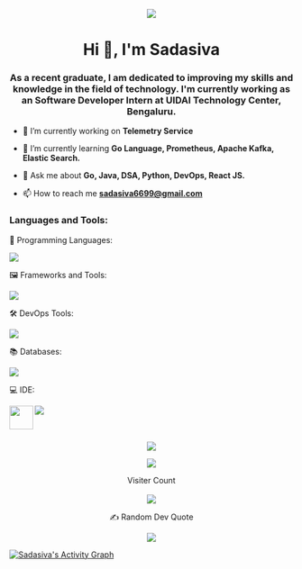 <p align="center"><img  width=auto height=auto frameBorder="0" src="https://media.giphy.com/media/v1.Y2lkPTc5MGI3NjExdDcxeWY4M2I3MWIza25neWwzNGpuOWwyZnpka3piNWhwODMzYW96eSZlcD12MV9pbnRlcm5hbF9naWZfYnlfaWQmY3Q9Zw/dXQvCu6QoD8aVtskMb/giphy.gif" width=100%> </p>

<h1 align="center">Hi 👋, I'm Sadasiva</h1>
<h3 align="center">As a recent graduate, I am dedicated to improving my skills and knowledge in the field of technology. I'm currently working as an Software Developer Intern at UIDAI Technology Center, Bengaluru. </h3> 

- 🔭 I’m currently working on **Telemetry Service**

- 🌱 I’m currently learning **Go Language, Prometheus, Apache Kafka, Elastic Search.**

- 💬 Ask me about **Go, Java, DSA, Python, DevOps, React JS.**

- 📫 How to reach me **sadasiva6699@gmail.com**

<h3 align="left">Languages and Tools:</h3>

📝  Programming Languages:
  
<img src="https://skillicons.dev/icons?i=c,cpp,java,go,python,javascript" />

<br/>

🖼️  Frameworks and Tools:

<img src="https://skillicons.dev/icons?i=react,redux,nodejs,svelte,spring,tailwind,postman," />

<br/>

🛠️  DevOps Tools:

<img src="https://skillicons.dev/icons?i=git,docker,kubernetes,prometheus,grafana,jenkins,kafka" />

<br/>

📚  Databases:

<img src="https://skillicons.dev/icons?i=firebase,mongodb,redis,postgres,figma" />

<br/>

💻  IDE:

<img src="https://skillicons.dev/icons?i=vim,vscode,eclipse,androidstudio" /> <img height="42px" align="left" src="https://icon.icepanel.io/Technology/svg/IntelliJ-IDEA.svg" />
<br/>
<br/>
<br/>

<p align="center">
<img src="https://github-readme-streak-stats.herokuapp.com/?user=sadasiva111&theme=gotham&hide_border=false" /><br/>

</p>
<p align="center">
<img src="https://github-readme-stats.vercel.app/api/wakatime?username=sadasiva111&layout=compact&theme=midnight-purple&range=all_time"/>
</p>

</p>
<p align="center">
  Visiter Count <br/> <br/>
<img src="https://profile-counter.glitch.me/sadasiva111/count.svg" />
</p>

<p align="center">
✍️ Random Dev Quote
</p>
<p align="center">
<img src="https://quotes-github-readme.vercel.app/api?type=horizontal&theme=merko"/>
</p>

<a href="https://github.com/sadasiva111/github-readme-activity-graph"><img alt="Sadasiva's Activity Graph" src="https://github-readme-activity-graph.vercel.app/graph/?username=sadasiva111&theme=merko&hide_border=true"/></a>
 
<!--START_SECTION:waka-->
<!--END_SECTION:waka-->
